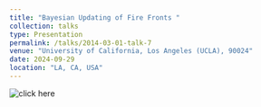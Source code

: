 ```yaml
---
title: "Bayesian Updating of Fire Fronts "
collection: talks
type: Presentation
permalink: /talks/2014-03-01-talk-7
venue: "University of California, Los Angeles (UCLA), 90024"
date: 2024-09-29
location: "LA, CA, USA"
---
```




![click here](https://github.com/user-attachments/assets/3bf34ab3-3a1f-4145-94df-67f3b857bdbe)

